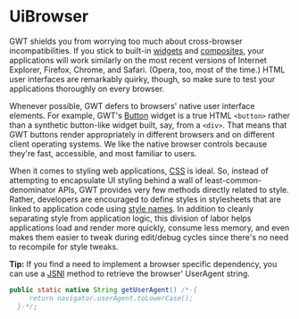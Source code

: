 UiBrowser
===

GWT shields you from worrying too much about cross-browser incompatibilities. If you stick to built-in [widgets](DevGuideUiWidgets.html)
and [composites](DevGuideUiCustomWidgets.html), your applications will work similarly on the most recent versions of Internet Explorer,
Firefox, Chrome, and Safari. (Opera, too, most of the time.) HTML user interfaces are remarkably quirky, though, so make sure to test your applications thoroughly on every browser.

Whenever possible, GWT defers to browsers' native user interface elements. For example, GWT's [Button](/javadoc/latest/com/google/gwt/user/client/ui/Button.html) widget is a true HTML `<button>`
rather than a synthetic button-like widget built, say, from a `<div>`. That means that GWT buttons render appropriately in different browsers and on different client
operating systems. We like the native browser controls because they're fast, accessible, and most familiar to users.

When it comes to styling web applications, [CSS](http://www.w3.org/Style/CSS/) is ideal. So, instead of attempting to encapsulate UI styling behind a
wall of least-common-denominator APIs, GWT provides very few methods directly related to style. Rather, developers are encouraged to define styles in stylesheets that are linked
to application code using [style names](/javadoc/latest/com/google/gwt/user/client/ui/UIObject.html#setStyleName-java.lang.String-). In addition to cleanly separating style from application logic, this division of labor helps applications load and render more quickly, consume
less memory, and even makes them easier to tweak during edit/debug cycles since there's no need to recompile for style tweaks.

**Tip:** If you find a need to implement a browser specific dependency, you can use a [JSNI](DevGuideCodingBasics.html#DevGuideJavaScriptNativeInterface)
method to retrieve the browser' UserAgent string.

```java
public static native String getUserAgent() /*-{
     return navigator.userAgent.toLowerCase();
  }-*/;
```

